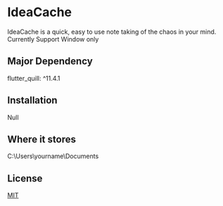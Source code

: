 # IdeaCache

IdeaCache is a quick, easy to use note taking of the chaos in your mind.
Currently Support Window only

## Major Dependency
flutter_quill: ^11.4.1

## Installation

Null
## Where it stores
C:\Users\yourname\Documents

## License

[MIT](https://choosealicense.com/licenses/mit/)